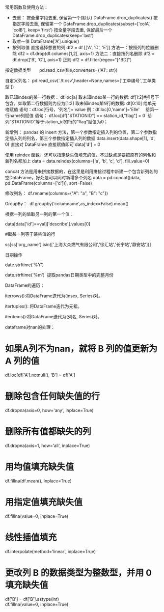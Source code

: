 常用函数及使用方法：

- 去重：
	按全量字段去重, 保留第一个(默认)
	DataFrame.drop_duplicates()
	按指定字段去重, 保留第一个
	DataFrame.drop_duplicates(subset=['colA', 'colB'], keep='first')
	按全量字段去重, 保留最后一个
	DataFrame.drop_duplicates(keep='last')
- 取唯一值
	DataFrame['A'].unique()
- 按列取值
	直接选择想要的列
		df2 = df \[['A', 'D', 'E']\]
	方法一：按照列的位置删除
	df2 = df.drop(df.columns[1,2], axis=1)
	方法二：直接按列名删除
	df2 = df.drop(['B', 'C'], axis=1)
	正则
	df2 = df.filter(regex="\[^BD\]")

指定数据类型
      pd.read_csv(file,converters={'A1': str})

自定义列名：
	pd.read_csv('./t.csv',header=None,names=['工单编号','工单类型'])

取已知index的某一行数据：
	df.loc[a]
取未知index某一行的数据:
	df[1:2]#括号下包含，如取第二行数据则为应为[1:2]
取未知index某N行的数据:
	df[0:10]
给单元格赋值
	语句：df.loc[行号，'列名']= value
	例：df.loc[0,'name']='Elle'     给第一行name列赋值
语句：
	df.loc[df["STATIONID"] == station_id,"flag"] = 0  
	给列“STATIONID”等于station_id的行的“flag”赋值为0；

新增列：
	pandas 的 insert 方法，第一个参数指定插入列的位置，第二个参数指定插入列的列名，第三个参数指定插入列的数据
	data.insert(data.shape[1], 'd', 0)
	直接对 DataFrame 直接赋值即可
	data['d'] = 0

使用 reindex 函数，还可以指定缺失值填充的值，不过缺点是要把原有的列名和新列名都加上
	data = data.reindex(columns=['a', 'b', 'c', 'd'], fill_value=0)

concat 方法是用来拼接数据的，在这里是利用拼接过程中新建一个包含新列名的空DataFrame，好处是可以同时新增多个列名
	data = pd.concat([data, pd.DataFrame(columns=['d'])], sort=False)

修改列名：
	df.rename(columns={"A": "a", "B": "c"})

GroupBy：
	 df.groupby('columname',as_index=False).mean()

根据一列的值取另一列的第一个值：

data[data['id']==val]['describe'].values[0]

#取某一列等于某些值的行

ss[ss['org_name'].isin(['上海大众燃气有限公司','徐汇站','长宁站','静安站'])]

日期操作

date.strftime('%Y')

date.strftime('%m')  提取pandas日期类型中的完整月份

DataFrame的遍历：

iterrows():将DataFrame迭代为(insex, Series)对。

itertuples(): 将DataFrame迭代为元祖。

iteritems():将DataFrame迭代为(列名, Series)对。

dataframe对nan的处理：

# 如果A列不为nan，就将 B 列的值更新为 A 列的值

df.loc[df['A'].notnull(), 'B'] = df['A']

# 删除包含任何缺失值的行  
df.dropna(axis=0, how='any', inplace=True)  
# 删除所有值都缺失的列  
df.dropna(axis=1, how='all', inplace=True)

# 用均值填充缺失值  
df.fillna(df.mean(), inplace=True)  
# 用指定值填充缺失值  
df.fillna(value=0, inplace=True)

# 线性插值填充  
df.interpolate(method='linear', inplace=True)

# 更改列 B 的数据类型为整数型，并用 0 填充缺失值  
df['B'] = df['B'].astype(int)  
df.fillna(value=0, inplace=True)